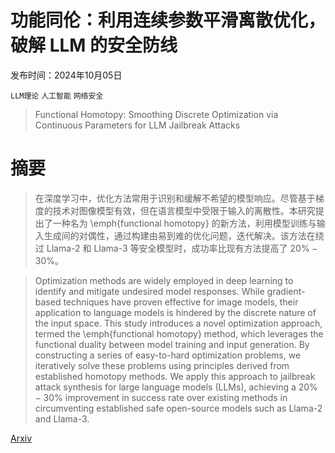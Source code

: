 # 功能同伦：利用连续参数平滑离散优化，破解 LLM 的安全防线

发布时间：2024年10月05日

`LLM理论` `人工智能` `网络安全`

> Functional Homotopy: Smoothing Discrete Optimization via Continuous Parameters for LLM Jailbreak Attacks

# 摘要

> 在深度学习中，优化方法常用于识别和缓解不希望的模型响应。尽管基于梯度的技术对图像模型有效，但在语言模型中受限于输入的离散性。本研究提出了一种名为 \emph{functional homotopy} 的新方法，利用模型训练与输入生成间的对偶性，通过构建由易到难的优化问题，迭代解决。该方法在绕过 Llama-2 和 Llama-3 等安全模型时，成功率比现有方法提高了 $20\%-30\%$。

> Optimization methods are widely employed in deep learning to identify and mitigate undesired model responses. While gradient-based techniques have proven effective for image models, their application to language models is hindered by the discrete nature of the input space. This study introduces a novel optimization approach, termed the \emph{functional homotopy} method, which leverages the functional duality between model training and input generation. By constructing a series of easy-to-hard optimization problems, we iteratively solve these problems using principles derived from established homotopy methods. We apply this approach to jailbreak attack synthesis for large language models (LLMs), achieving a $20\%-30\%$ improvement in success rate over existing methods in circumventing established safe open-source models such as Llama-2 and Llama-3.

[Arxiv](https://arxiv.org/abs/2410.04234)